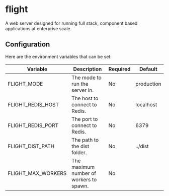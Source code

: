 # flight

A web server designed for running full stack, component based applications at enterprise scale.

## Configuration

Here are the environment variables that can be set:

| Variable           | Description                             | Required | Default    |
| ------------------ | --------------------------------------- | -------- | ---------- |
| FLIGHT_MODE        | The mode to run the server in.          | No       | production |
| FLIGHT_REDIS_HOST  | The host to connect to Redis.           | No       | localhost  |
| FLIGHT_REDIS_PORT  | The port to connect to Redis.           | No       | 6379       |
| FLIGHT_DIST_PATH   | The path to the dist folder.            | No       | ../dist    |
| FLIGHT_MAX_WORKERS | The maximum number of workers to spawn. | No       |            |
